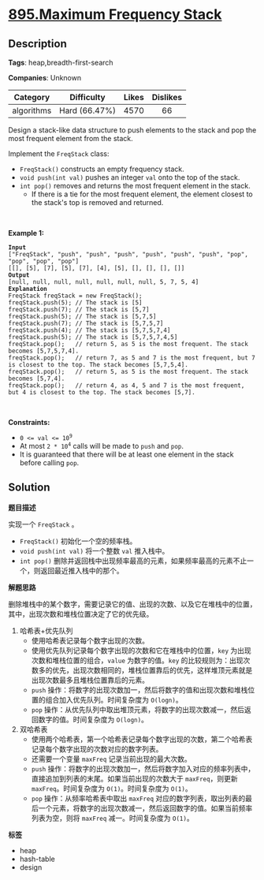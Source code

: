 # [895.Maximum Frequency Stack](https://leetcode.com/problems/maximum-frequency-stack/description/)

## Description

**Tags**: heap,breadth-first-search

**Companies**: Unknown

|  Category  |  Difficulty   | Likes | Dislikes |
| :--------: | :-----------: | :---: | :------: |
| algorithms | Hard (66.47%) | 4570  |    66    |

<p>Design a stack-like data structure to push elements to the stack and pop the most frequent element from the stack.</p>
<p>Implement the <code>FreqStack</code> class:</p>
<ul>
  <li><code>FreqStack()</code> constructs an empty frequency stack.</li>
  <li><code>void push(int val)</code> pushes an integer <code>val</code> onto the top of the stack.</li>
  <li><code>int pop()</code> removes and returns the most frequent element in the stack.
  <ul>
    <li>If there is a tie for the most frequent element, the element closest to the stack&#39;s top is removed and returned.</li>
  </ul>
  </li>
</ul>
<p>&nbsp;</p>
<p><strong class="example">Example 1:</strong></p>
<pre><code><strong>Input</strong>
[&quot;FreqStack&quot;, &quot;push&quot;, &quot;push&quot;, &quot;push&quot;, &quot;push&quot;, &quot;push&quot;, &quot;push&quot;, &quot;pop&quot;, &quot;pop&quot;, &quot;pop&quot;, &quot;pop&quot;]
[[], [5], [7], [5], [7], [4], [5], [], [], [], []]
<strong>Output</strong>
[null, null, null, null, null, null, null, 5, 7, 5, 4]
<strong>Explanation</strong>
FreqStack freqStack = new FreqStack();
freqStack.push(5); // The stack is [5]
freqStack.push(7); // The stack is [5,7]
freqStack.push(5); // The stack is [5,7,5]
freqStack.push(7); // The stack is [5,7,5,7]
freqStack.push(4); // The stack is [5,7,5,7,4]
freqStack.push(5); // The stack is [5,7,5,7,4,5]
freqStack.pop();   // return 5, as 5 is the most frequent. The stack becomes [5,7,5,7,4].
freqStack.pop();   // return 7, as 5 and 7 is the most frequent, but 7 is closest to the top. The stack becomes [5,7,5,4].
freqStack.pop();   // return 5, as 5 is the most frequent. The stack becomes [5,7,4].
freqStack.pop();   // return 4, as 4, 5 and 7 is the most frequent, but 4 is closest to the top. The stack becomes [5,7].</code></pre>
<p>&nbsp;</p>
<p><strong>Constraints:</strong></p>
<ul>
  <li><code>0 &lt;= val &lt;= 10<sup>9</sup></code></li>
  <li>At most <code>2 * 10<sup>4</sup></code> calls will be made to <code>push</code> and <code>pop</code>.</li>
  <li>It is guaranteed that there will be at least one element in the stack before calling <code>pop</code>.</li>
</ul>

## Solution

**题目描述**

实现一个 `FreqStack` 。

- `FreqStack()` 初始化一个空的频率栈。
- `void push(int val)` 将一个整数 `val` 推入栈中。
- `int pop()` 删除并返回栈中出现频率最高的元素，如果频率最高的元素不止一个，则返回最近推入栈中的那个。

**解题思路**

删除堆栈中的某个数字，需要记录它的值、出现的次数、以及它在堆栈中的位置，其中，出现次数和堆栈位置决定了它的优先级。

1. 哈希表+优先队列
   - 使用哈希表记录每个数字出现的次数。
   - 使用优先队列记录每个数字出现的次数和它在堆栈中的位置，`key` 为出现次数和堆栈位置的组合，`value` 为数字的值。`key` 的比较规则为：出现次数多的优先，出现次数相同的，堆栈位置靠后的优先，这样堆顶元素就是出现次数最多且堆栈位置靠后的元素。
   - `push` 操作：将数字的出现次数加一，然后将数字的值和出现次数和堆栈位置的组合加入优先队列。时间复杂度为 `O(logn)`。
   - `pop` 操作：从优先队列中取出堆顶元素，将数字的出现次数减一，然后返回数字的值。时间复杂度为 `O(logn)`。
2. 双哈希表
   - 使用两个哈希表，第一个哈希表记录每个数字出现的次数，第二个哈希表记录每个数字出现的次数对应的数字列表。
   - 还需要一个变量 `maxFreq` 记录当前出现的最大次数。
   - `push` 操作：将数字的出现次数加一，然后将数字加入对应的频率列表中，直接追加到列表的末尾。如果当前出现的次数大于 `maxFreq`，则更新 `maxFreq`。时间复杂度为 `O(1)`。时间复杂度为 `O(1)`。
   - `pop` 操作：从频率哈希表中取出 `maxFreq` 对应的数字列表，取出列表的最后一个元素，将数字的出现次数减一，然后返回数字的值。如果当前频率列表为空，则将 `maxFreq` 减一。时间复杂度为 `O(1)`。

**标签**

- heap
- hash-table
- design
